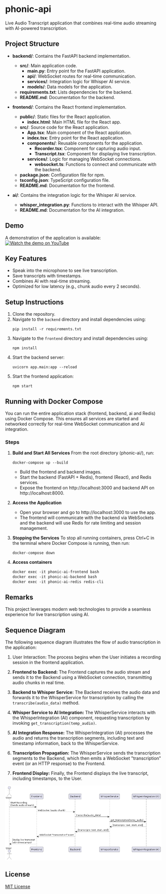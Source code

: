 # phonic-api

Live Audio Transcript application that combines real-time audio streaming with AI-powered transcription.

## Project Structure

- **backend/**: Contains the FastAPI backend implementation.

  - **src/**: Main application code.
    - **main.py**: Entry point for the FastAPI application.
    - **api/**: WebSocket routes for real-time communication.
    - **services/**: Integration logic for Whisper AI service.
    - **models/**: Data models for the application.
  - **requirements.txt**: Lists dependencies for the backend.
  - **README.md**: Documentation for the backend.

- **frontend/**: Contains the React frontend implementation.

  - **public/**: Static files for the React application.
    - **index.html**: Main HTML file for the React app.
  - **src/**: Source code for the React application.
    - **App.tsx**: Main component of the React application.
    - **index.tsx**: Entry point for the React application.
    - **components/**: Reusable components for the application.
      - **Recorder.tsx**: Component for capturing audio input.
      - **Transcript.tsx**: Component for displaying live transcription.
    - **services/**: Logic for managing WebSocket connections.
      - **websocket.ts**: Functions to connect and communicate with the backend.
  - **package.json**: Configuration file for npm.
  - **tsconfig.json**: TypeScript configuration file.
  - **README.md**: Documentation for the frontend.

- **ai/**: Contains the integration logic for the Whisper AI service.

  - **whisper_integration.py**: Functions to interact with the Whisper API.
  - **README.md**: Documentation for the AI integration.

## Demo

A demonstration of the application is available:  
[![Watch the demo on YouTube](https://img.youtube.com/vi/GRMIO1wBjo4/0.jpg)](https://youtu.be/GRMIO1wBjo4)

## Key Features

- Speak into the microphone to see live transcription.
- Save transcripts with timestamps.
- Combines AI with real-time streaming.
- Optimized for low latency (e.g., chunk audio every 2 seconds).

## Setup Instructions

1. Clone the repository.
2. Navigate to the `backend` directory and install dependencies using:
   ```
   pip install -r requirements.txt
   ```
3. Navigate to the `frontend` directory and install dependencies using:
   ```
   npm install
   ```
4. Start the backend server:
   ```
   uvicorn app.main:app --reload
   ```
5. Start the frontend application:
   ```
   npm start
   ```

## Running with Docker Compose

You can run the entire application stack (frontend, backend, ai and Redis) using Docker Compose.
This ensures all services are started and networked correctly for real-time WebSocket communication and AI integration.

### Steps

1. **Build and Start All Services**
   From the root directory (phonic-ai/), run:

   ```
   docker-compose up --build
   ```

   - Build the frontend and backend images.
   - Start the backend (FastAPI + Redis), frontend (React), and Redis services.
   - Expose the frontend on http://localhost:3000 and backend API on http://localhost:8000.

2. **Access the Application**

   - Open your browser and go to http://localhost:3000 to use the app.
   - The frontend will communicate with the backend via WebSockets and the backend will use Redis for rate limiting and session management.

3. **Stopping the Services**
   To stop all running containers, press Ctrl+C in the terminal where Docker Compose is running, then run:

   ```
   docker-compose down
   ```

4. **Access containers**

   ```
   docker exec -it phonic-ai-frontend bash
   docker exec -it phonic-ai-backend bash
   docker exec -it phonic-ai-redis redis-cli
   ```

## Remarks

This project leverages modern web technologies to provide a seamless experience for live transcription using AI.

## Sequence Diagram

The following sequence diagram illustrates the flow of audio transcription in the application:

1. User Interaction:
   The process begins when the User initiates a recording session in the frontend application.

2. **Frontend to Backend:**
   The Frontend captures the audio stream and sends it to the Backend using a WebSocket connection, transmitting audio chunks in real time.

3. **Backend to Whisper Service:**
   The Backend receives the audio data and forwards it to the WhisperService for transcription by calling the `transcribe(audio_data)` method.

4. **Whisper Service to AI Integration:**
   The WhisperService interacts with the WhisperIntegration (AI) component, requesting transcription by invoking `get_transcription(temp_audio)`.

5. **AI Integration Response:**
   The WhisperIntegration (AI) processes the audio and returns the transcription segments, including text and timestamp information, back to the WhisperService.

6. **Transcription Propagation:**
   The WhisperService sends the transcription segments to the Backend, which then emits a WebSocket "transcription" event (or an HTTP response) to the Frontend.

7. **Frontend Display:**
   Finally, the Frontend displays the live transcript, including timestamps, to the User.

![Sequence Diagram](docs/sequence_diagram/Sequence%20Diagram.png)

## License

[MIT License](https://opensource.org/license/mit)
